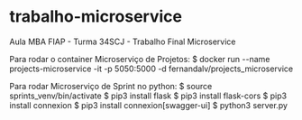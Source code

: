 # trabalho-microservice
Aula MBA FIAP - Turma 34SCJ - Trabalho Final Microservice


Para rodar o container Microserviço de Projetos:
$ docker run --name projects-microservice -it -p 5050:5000 -d fernandalv/projects_microservice

Para rodar Microserviço de Sprint no python:
$ source sprints_venv/bin/activate
$ pip3 install flask
$ pip3 install flask-cors
$ pip3 install connexion
$ pip3 install connexion[swagger-ui]
$ python3 server.py
